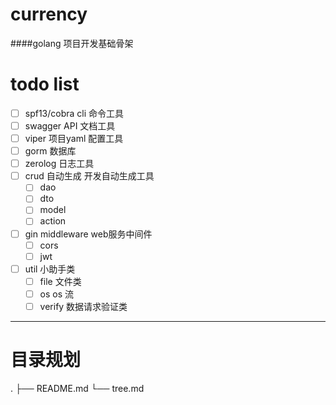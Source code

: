 # currency
####golang 项目开发基础骨架

# todo list
- [ ] spf13/cobra cli 命令工具
- [ ] swagger API 文档工具
- [ ] viper 项目yaml 配置工具
- [ ] gorm  数据库
- [ ] zerolog 日志工具
- [ ] crud 自动生成 开发自动生成工具
    - [ ] dao
    - [ ] dto
    - [ ] model
    - [ ] action
- [ ] gin middleware web服务中间件
    - [ ] cors
    - [ ] jwt
- [ ] util 小助手类
    - [ ] file 文件类
    - [ ] os os 流
    - [ ] verify 数据请求验证类

***

# 目录规划


.
├── README.md
└── tree.md
